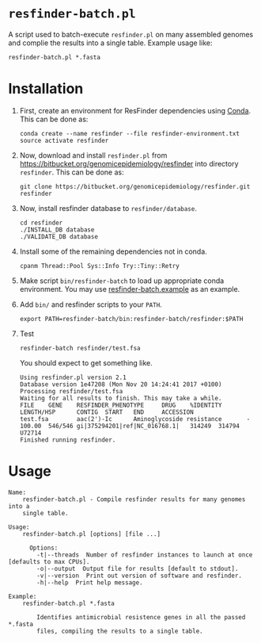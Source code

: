 # `resfinder-batch.pl`

A script used to batch-execute `resfinder.pl` on many assembled genomes and complie the results into a single table.  Example usage like:

```
resfinder-batch.pl *.fasta
```

# Installation

1. First, create an environment for ResFinder dependencies using [Conda](https://conda.io/miniconda.html).  This can be done as:

   ```
   conda create --name resfinder --file resfinder-environment.txt
   source activate resfinder
   ```

2. Now, download and install `resfinder.pl` from <https://bitbucket.org/genomicepidemiology/resfinder> into directory `resfinder`.  This can be done as:

   ```
   git clone https://bitbucket.org/genomicepidemiology/resfinder.git resfinder
   ```

3. Now, install resfinder database to `resfinder/database`.

   ```
   cd resfinder
   ./INSTALL_DB database
   ./VALIDATE_DB database
   ```

4. Install some of the remaining dependencies not in conda.

   ```
   cpanm Thread::Pool Sys::Info Try::Tiny::Retry
   ```

5. Make script `bin/resfinder-batch` to load up appropriate conda environment.  You may use [resfinder-batch.example](bin/resfinder-batch.example) as an example.

6. Add `bin/` and resfinder scripts to your `PATH`.

   ```
   export PATH=resfinder-batch/bin:resfinder-batch/resfinder:$PATH
   ```

7. Test

   ```
   resfinder-batch resfinder/test.fsa
   ```

   You should expect to get something like.

   ```
   Using resfinder.pl version 2.1
   Database version 1e47208 (Mon Nov 20 14:24:41 2017 +0100)
   Processing resfinder/test.fsa
   Waiting for all results to finish. This may take a while.
   FILE    GENE    RESFINDER_PHENOTYPE     DRUG    %IDENTITY       LENGTH/HSP      CONTIG  START   END     ACCESSION
   test.fsa        aac(2')-Ic      Aminoglycoside resistance       -       100.00  546/546 gi|375294201|ref|NC_016768.1|   314249  314794  U72714
   Finished running resfinder.
   ```

# Usage

```
Name:
    resfinder-batch.pl - Compile resfinder results for many genomes into a
    single table.

Usage:
    resfinder-batch.pl [options] [file ...]

      Options:
        -t|--threads  Number of resfinder instances to launch at once [defaults to max CPUs].
        -o|--output  Output file for results [default to stdout].
        -v|--version  Print out version of software and resfinder.
        -h|--help  Print help message.

Example:
    resfinder-batch.pl *.fasta

        Identifies antimicrobial resistence genes in all the passed *.fasta
        files, compiling the results to a single table.
```
